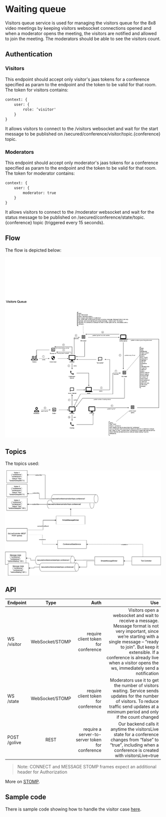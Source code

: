 # Waiting queue

Visitors queue service is used for managing the visitors queue for the 8x8 video meetings by keeping visitors websocket connections opened and when a moderator opens the meeting, the visitors are notified and allowed to join the meeting.
The moderators should be able to see the visitors count.

## Authentication

### Visitors

This endpoint should accept only visitor's jaas tokens for a conference specified as param to the endpoint and the token to be valid for that room. The token for visitors contains:
```
context: {
    user: {
        role: ‘visitor'
    }
}
```
It allows visitors to connect to the /visitors websocket and wait for the start message to be published on /secured/conference/visitor/topic.{conference} topic.

### Moderators

This endpoint should accept only moderator's jaas tokens for a conference specified as param to the endpoint and the token to be valid for that room. The token for moderator contains:
```
context: {
    user: {
        moderator: true
    }
}
```
It allows visitors to connect to the /moderator websocket and wait for the status message to be published on /secured/conference/state/topic.{conference} topic (triggered every 15 seconds).

## Flow

The flow is depicted below:

![Flow](img/waiting-queue-ds.png)

## Topics

The topics used:

![Topics](img/waiting-queue-topics.png)

## API

| Endpoint   |      Type      |  Auth | Use |
|----------|:-------------:|------:|------:|
| WS /visitor |  WebSocket/STOMP | require client token for conference | Visitors open a websocket and wait to receive a message. Message format is not very important, since we’re starting with a single message – “ready to join”. But keep it extensible. If a conference is already live when a visitor opens the ws, immediately send a notification | 
| WS /state |    WebSocket/STOMP   |   require client token for conference | Moderators use it to get the number of visitors waiting. Service sends updates for the number of visitors. To reduce traffic send updates at a minimum period and only if the count changed |
| POST /golive | REST | require a server-to-server token for conference | Our backend calls it anytime the visitorsLive state for a conference changes from “false” to “true”, including when a conference is created with visitorsLive=true |

>
> Note: CONNECT and MESSAGE STOMP frames expect an additional header for Authorization
>

More on [STOMP](https://stomp.github.io/stomp-specification-1.2.html).

## Sample code

There is sample code showing how to handle the visitor case [here](./examples/visitor.js).